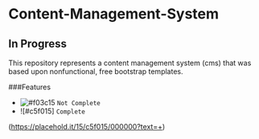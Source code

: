 # Content-Management-System
## In Progress

This repository represents a content management system (cms) that was based upon nonfunctional, free bootstrap templates.

###Features
- ![#f03c15](https://placehold.it/15/f03c15/000000?text=+) `Not Complete`
- ![#c5f015] `Complete`


(https://placehold.it/15/c5f015/000000?text=+)